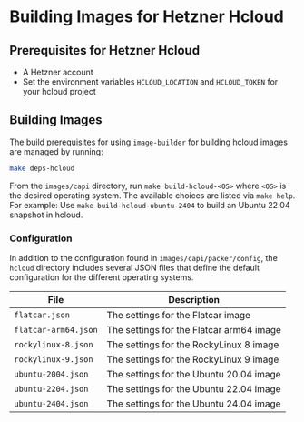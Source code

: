 # Building Images for Hetzner Hcloud

## Prerequisites for Hetzner Hcloud

- A Hetzner account
- Set the environment variables `HCLOUD_LOCATION` and `HCLOUD_TOKEN` for your hcloud project

## Building Images

The build [prerequisites](../capi.md#prerequisites) for using `image-builder` for
building hcloud images are managed by running:

```bash
make deps-hcloud
```

From the `images/capi` directory, run `make build-hcloud-<OS>` where `<OS>` is the desired operating system. The available choices are listed via `make help`. For example: Use `make build-hcloud-ubuntu-2404` to build an Ubuntu 22.04 snapshot in hcloud.

### Configuration

In addition to the configuration found in `images/capi/packer/config`, the `hcloud`
directory includes several JSON files that define the default configuration for
the different operating systems.

| File                 | Description                              |
|----------------------|------------------------------------------|
| `flatcar.json`       | The settings for the Flatcar image       |
| `flatcar-arm64.json` | The settings for the Flatcar arm64 image |
| `rockylinux-8.json`  | The settings for the RockyLinux 8 image  |
| `rockylinux-9.json`  | The settings for the RockyLinux 9 image  |
| `ubuntu-2004.json`   | The settings for the Ubuntu 20.04 image  |
| `ubuntu-2204.json`   | The settings for the Ubuntu 22.04 image  |
| `ubuntu-2404.json`   | The settings for the Ubuntu 24.04 image  |
